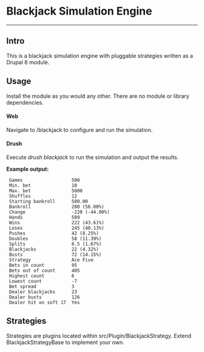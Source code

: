 # Blackjack Simulation Engine

----
## Intro
This is a blackjack simulation engine with pluggable strategies written as a Drupal 8 module.

## Usage
Install the module as you would any other. There are no module or library dependencies.

#### Web
Navigate to /blackjack to configure and run the simulation.

#### Drush
Execute *drush blackjack* to run the simulation and output the results.

**Example output:**

```
 Games                  500            
 Min. bet               10             
 Max. bet               5000           
 Shuffles               12             
 Starting bankroll      500.00         
 Bankroll               280 (56.00%)   
 Change                 -220 (-44.00%) 
 Hands                  509            
 Wins                   222 (43.61%)   
 Loses                  245 (48.13%)   
 Pushes                 42 (8.25%)     
 Doubles                58 (11.39%)    
 Splits                 8.5 (1.67%)    
 Blackjacks             22 (4.32%)     
 Busts                  72 (14.15%)    
 Strategy               Ace Five       
 Bets in count          95             
 Bets out of count      405            
 Highest count          6              
 Lowest count           -7             
 Bet spread             3              
 Dealer blackjacks      23             
 Dealer busts           126            
 Dealer hit on soft 17  Yes
```

## Strategies
Strategies are plugins located within src/Plugin/BlackjackStrategy. Extend BlackjackStrategyBase to implement your own.
